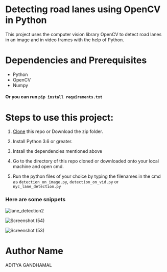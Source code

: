# Detecting road lanes using OpenCV in Python
This project uses the computer vision library OpenCV to detect road lanes in an image and in video frames with the help of Python.


# Dependencies and Prerequisites
  - Python
  - OpenCV
  - Numpy
#### Or you can run `pip install requirements.txt` 


# Steps to use this project:
 1. [Clone](https://docs.github.com/en/github/creating-cloning-and-archiving-repositories/cloning-a-repository) this repo or Download the zip folder.
 
 2. Install Python 3.6 or greater.
 
 3. Intsall the dependencies mentioned above
 
 4. Go to the directory of this repo cloned or downloaded onto your local machine and open cmd.
 
 5. Run the python files of your choice by typing the filenames in the cmd as `detection_on_image.py`, `detection_on_vid.py` or `nyc_lane_detection.py`
 

### Here are some snippets

![lane_detection2](https://user-images.githubusercontent.com/61016383/93895610-a30a8800-fd0d-11ea-8572-6838f45c2717.png)

![Screenshot (54)](https://user-images.githubusercontent.com/61016383/94995455-0b822080-05bc-11eb-8bee-03aa71cbc760.png)

![Screenshot (53)](https://user-images.githubusercontent.com/61016383/94995465-176de280-05bc-11eb-8b14-356f10051d73.png)


# Author Name
ADITYA GANDHAMAL
